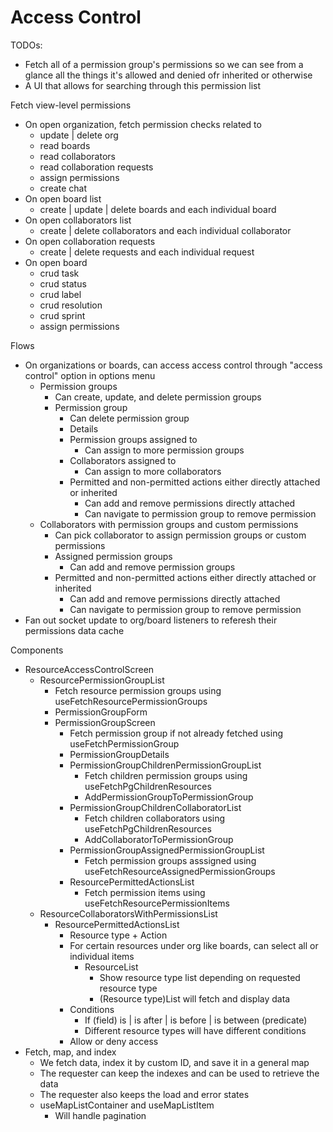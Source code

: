 # Access Control

TODOs:

- Fetch all of a permission group's permissions so we can see from a glance all the things it's allowed and denied ofr inherited or otherwise
- A UI that allows for searching through this permission list

Fetch view-level permissions

- On open organization, fetch permission checks related to
  - update | delete org
  - read boards
  - read collaborators
  - read collaboration requests
  - assign permissions
  - create chat
- On open board list
  - create | update | delete boards and each individual board
- On open collaborators list
  - create | delete collaborators and each individual collaborator
- On open collaboration requests
  - create | delete requests and each individual request
- On open board
  - crud task
  - crud status
  - crud label
  - crud resolution
  - crud sprint
  - assign permissions

Flows

- On organizations or boards, can access access control through "access control" option in options menu
  - Permission groups
    - Can create, update, and delete permission groups
    - Permission group
      - Can delete permission group
      - Details
      - Permission groups assigned to
        - Can assign to more permission groups
      - Collaborators assigned to
        - Can assign to more collaborators
      - Permitted and non-permitted actions either directly attached or inherited
        - Can add and remove permissions directly attached
        - Can navigate to permission group to remove permission
  - Collaborators with permission groups and custom permissions
    - Can pick collaborator to assign permission groups or custom permissions
    - Assigned permission groups
      - Can add and remove permission groups
    - Permitted and non-permitted actions either directly attached or inherited
      - Can add and remove permissions directly attached
      - Can navigate to permission group to remove permission
- Fan out socket update to org/board listeners to referesh their permissions data cache

Components

- ResourceAccessControlScreen
  - ResourcePermissionGroupList
    - Fetch resource permission groups using useFetchResourcePermissionGroups
    - PermissionGroupForm
    - PermissionGroupScreen
      - Fetch permission group if not already fetched using useFetchPermissionGroup
      - PermissionGroupDetails
      - PermissionGroupChildrenPermissionGroupList
        - Fetch children permission groups using useFetchPgChildrenResources
        - AddPermissionGroupToPermissionGroup
      - PermissionGroupChildrenCollaboratorList
        - Fetch children collaborators using useFetchPgChildrenResources
        - AddCollaboratorToPermissionGroup
      - PermissionGroupAssignedPermissionGroupList
        - Fetch permission groups asssigned using useFetchResourceAssignedPermissionGroups
      - ResourcePermittedActionsList
        - Fetch permission items using useFetchResourcePermissionItems
  - ResourceCollaboratorsWithPermissionsList
    - ResourcePermittedActionsList
      - Resource type + Action
      - For certain resources under org like boards, can select all or individual items
        - ResourceList
          - Show resource type list depending on requested resource type
          - (Resource type)List will fetch and display data
      - Conditions
        - If (field) is | is after | is before | is between (predicate)
        - Different resource types will have different conditions
      - Allow or deny access
- Fetch, map, and index
  - We fetch data, index it by custom ID, and save it in a general map
  - The requester can keep the indexes and can be used to retrieve the data
  - The requester also keeps the load and error states
  - useMapListContainer and useMapListItem
    - Will handle pagination

